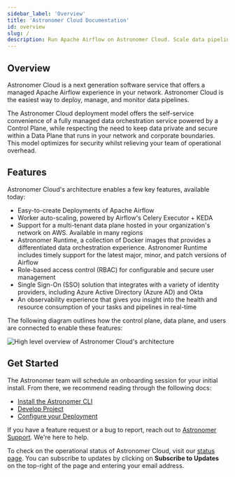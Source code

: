 ```yaml
---
sidebar_label: 'Overview'
title: 'Astronomer Cloud Documentation'
id: overview
slug: /
description: Run Apache Airflow on Astronomer Cloud. Scale data pipelines in your network, no infrastructure management required.
---
```


## Overview

Astronomer Cloud is a next generation software service that offers a managed Apache Airflow experience in your network. Astronomer Cloud is the easiest way to deploy, manage, and monitor data pipelines.

The Astronomer Cloud deployment model offers the self-service convenience of a fully managed data orchestration service powered by a Control Plane, while respecting the need to keep data private and secure within a Data Plane that runs in your network and corporate boundaries. This model optimizes for security whilst relieving your team of operational overhead.

## Features

Astronomer Cloud's architecture enables a few key features, available today:

- Easy-to-create Deployments of Apache Airflow
- Worker auto-scaling, powered by Airflow's Celery Executor + KEDA
- Support for a multi-tenant data plane hosted in your organization's network on AWS. Available in many regions
- Astronomer Runtime, a collection of Docker images that provides a differentiated data orchestration experience. Astronomer Runtime includes timely support for the latest major, minor, and patch versions of Airflow
- Role-based access control (RBAC) for configurable and secure user management
- Single Sign-On (SSO) solution that integrates with a variety of identity providers, including Azure Active Directory (Azure AD) and Okta
- An observability experience that gives you insight into the health and resource consumption of your tasks and pipelines in real-time

The following diagram outlines how the control plane, data plane, and users are connected to enable these features:

<div class="text--center">
  <img src="/img/docs/architecture-overview.png" alt="High level overview of Astronomer Cloud's architecture" />
</div>

## Get Started

The Astronomer team will schedule an onboarding session for your initial install. From there, we recommend reading through the following docs:

- [Install the Astronomer CLI](install-cli)
- [Develop Project](develop-project)
- [Configure your Deployment](configure-deployment.md)

If you have a feature request or a bug to report, reach out to [Astronomer Support](https://support.astronomer.io). We're here to help.

To check on the operational status of Astronomer Cloud, visit our [status page](https://cloud-status.astronomer.io). You can subscribe to updates by clicking on **Subscribe to Updates** on the top-right of the page and entering your email address.

